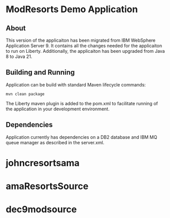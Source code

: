# ModResorts Demo Application

## About
This version of the applicaiton has been migrated from IBM WebSphere Application Server 9. It contains all the changes needed for the applicaiton to run on Liberty.
Additionally, the applicaiton has been upgraded from Java 8 to Java 21.

## Building and Running
Application can be build with standard Maven lifecycle commands:

```
mvn clean package
```

The Liberty maven plugin is added to the pom.xml to facilitate running of the application in your development environment.

## Dependencies
Application currently has dependencies on a DB2 database and IBM MQ queue manager as described in the server.xml.

# johncresortsama
# amaResortsSource
# dec9modsource
